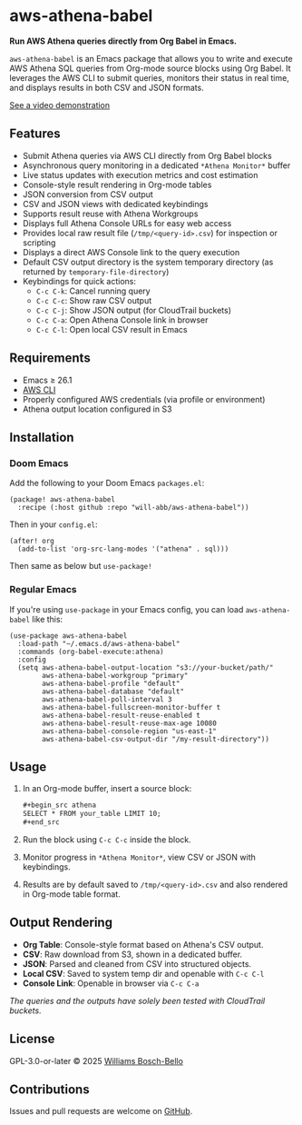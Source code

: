 # aws-athena-babel

**Run AWS Athena queries directly from Org Babel in Emacs.**

`aws-athena-babel` is an Emacs package that allows you to write and execute AWS Athena SQL queries from Org-mode source blocks using Org Babel. It leverages the AWS CLI to submit queries, monitors their status in real time, and displays results in both CSV and JSON formats.

[See a video demonstration](https://youtu.be/2VoVpH3ceG0)

## Features

- Submit Athena queries via AWS CLI directly from Org Babel blocks
- Asynchronous query monitoring in a dedicated `*Athena Monitor*` buffer
- Live status updates with execution metrics and cost estimation
- Console-style result rendering in Org-mode tables
- JSON conversion from CSV output
- CSV and JSON views with dedicated keybindings
- Supports result reuse with Athena Workgroups
- Displays full Athena Console URLs for easy web access
- Provides local raw result file (`/tmp/<query-id>.csv`) for inspection or scripting
- Displays a direct AWS Console link to the query execution
- Default CSV output directory is the system temporary directory (as returned by `temporary-file-directory`)
- Keybindings for quick actions:
  - `C-c C-k`: Cancel running query
  - `C-c C-c`: Show raw CSV output
  - `C-c C-j`: Show JSON output (for CloudTrail buckets)
  - `C-c C-a`: Open Athena Console link in browser
  - `C-c C-l`: Open local CSV result in Emacs

## Requirements

- Emacs ≥ 26.1
- [AWS CLI](https://docs.aws.amazon.com/cli/latest/userguide/install-cliv2.html)
- Properly configured AWS credentials (via profile or environment)
- Athena output location configured in S3

## Installation

### Doom Emacs

Add the following to your Doom Emacs `packages.el`:

```emacs-lisp
(package! aws-athena-babel
  :recipe (:host github :repo "will-abb/aws-athena-babel"))
```

Then in your `config.el`:

```emacs-lisp
(after! org
  (add-to-list 'org-src-lang-modes '("athena" . sql)))
```

Then same as below but `use-package!`

### Regular Emacs

If you're using `use-package` in your Emacs config, you can load `aws-athena-babel` like this:

```emacs-lisp
(use-package aws-athena-babel
  :load-path "~/.emacs.d/aws-athena-babel"
  :commands (org-babel-execute:athena)
  :config
  (setq aws-athena-babel-output-location "s3://your-bucket/path/"
        aws-athena-babel-workgroup "primary"
        aws-athena-babel-profile "default"
        aws-athena-babel-database "default"
        aws-athena-babel-poll-interval 3
        aws-athena-babel-fullscreen-monitor-buffer t
        aws-athena-babel-result-reuse-enabled t
        aws-athena-babel-result-reuse-max-age 10080
        aws-athena-babel-console-region "us-east-1"
        aws-athena-babel-csv-output-dir "/my-result-directory"))
```

## Usage

1. In an Org-mode buffer, insert a source block:

    ```org
    #+begin_src athena
    SELECT * FROM your_table LIMIT 10;
    #+end_src
    ```

2. Run the block using `C-c C-c` inside the block.

3. Monitor progress in `*Athena Monitor*`, view CSV or JSON with keybindings.

4. Results are by default saved to `/tmp/<query-id>.csv` and also rendered in Org-mode table format.

## Output Rendering

- **Org Table**: Console-style format based on Athena's CSV output.
- **CSV**: Raw download from S3, shown in a dedicated buffer.
- **JSON**: Parsed and cleaned from CSV into structured objects.
- **Local CSV**: Saved to system temp dir and openable with `C-c C-l`
- **Console Link**: Openable in browser via `C-c C-a`

*The queries and the outputs have solely been tested with CloudTrail buckets.*

## License

GPL-3.0-or-later © 2025 [Williams Bosch-Bello](mailto:williamsbosch@gmail.com)

## Contributions

Issues and pull requests are welcome on [GitHub](https://github.com/will-abb/aws-athena-babel).
